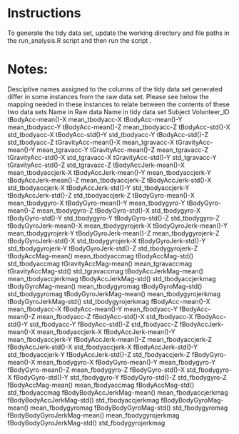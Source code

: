 # Instructions 
To generate the tidy data set, update the working directory and file paths in the run_analysis.R script and then run the script  .

# Notes:
Desciptive names assigned to the columns of the tidy data set generated differ in some instances from the raw data set. Please see below the mapping needed in these instances to relate between the contents of these two data sets
 Name in Raw data                     Name in tidy data set
 Subject                                Volunteer_ID
tBodyAcc-mean()-X			                  mean_tbodyacc-X
tBodyAcc-mean()-Y			                  mean_tbodyacc-Y
tBodyAcc-mean()-Z			                  mean_tbodyacc-Z
tBodyAcc-std()-X			                  std_tbodyacc-X
tBodyAcc-std()-Y			                  std_tbodyacc-Y
tBodyAcc-std()-Z			                  std_tbodyacc-Z
tGravityAcc-mean()-X			              mean_tgravacc-X
tGravityAcc-mean()-Y			              mean_tgravacc-Y
tGravityAcc-mean()-Z			              mean_tgravacc-Z
tGravityAcc-std()-X			                std_tgravacc-X
tGravityAcc-std()-Y			                std_tgravacc-Y
tGravityAcc-std()-Z			                std_tgravacc-Z
tBodyAccJerk-mean()-X			              mean_tbodyaccjerk-X
tBodyAccJerk-mean()-Y			              mean_tbodyaccjerk-Y
tBodyAccJerk-mean()-Z			              mean_tbodyaccjerk-Z
tBodyAccJerk-std()-X			              std_tbodyaccjerk-X
tBodyAccJerk-std()-Y			              std_tbodyaccjerk-Y
tBodyAccJerk-std()-Z			              std_tbodyaccjerk-Z
tBodyGyro-mean()-X			                mean_tbodygyro-X
tBodyGyro-mean()-Y			                mean_tbodygyro-Y
tBodyGyro-mean()-Z			                mean_tbodygyro-Z
tBodyGyro-std()-X			                  std_tbodygyro-X
tBodyGyro-std()-Y			                  std_tbodygyro-Y
tBodyGyro-std()-Z			                  std_tbodygyro-Z
tBodyGyroJerk-mean()-X			            mean_tbodygyrojerk-X
tBodyGyroJerk-mean()-Y			            mean_tbodygyrojerk-Y
tBodyGyroJerk-mean()-Z			            mean_tbodygyrojerk-Z
tBodyGyroJerk-std()-X			              std_tbodygyrojerk-X
tBodyGyroJerk-std()-Y			              std_tbodygyrojerk-Y
tBodyGyroJerk-std()-Z			              std_tbodygyrojerk-Z
tBodyAccMag-mean()			                mean_tbodyaccmag
tBodyAccMag-std()			                  std_tbodyaccmag
tGravityAccMag-mean()			              mean_tgravaccmag
tGravityAccMag-std()			              std_tgravaccmag
tBodyAccJerkMag-mean()			            mean_tbodyaccjerkmag
tBodyAccJerkMag-std()			              std_tbodyaccjerkmag
tBodyGyroMag-mean()			                mean_tbodygyromag
tBodyGyroMag-std()			                std_tbodygyromag
tBodyGyroJerkMag-mean()			            mean_tbodygyrojerkmag
tBodyGyroJerkMag-std()			            std_tbodygyrojerkmag
fBodyAcc-mean()-X			                  mean_fbodyacc-X
fBodyAcc-mean()-Y			                  mean_fbodyacc-Y
fBodyAcc-mean()-Z			                  mean_fbodyacc-Z
fBodyAcc-std()-X			                  std_fbodyacc-X
fBodyAcc-std()-Y			                  std_fbodyacc-Y
fBodyAcc-std()-Z			                  std_fbodyacc-Z
fBodyAccJerk-mean()-X			              mean_fbodyaccjerk-X
fBodyAccJerk-mean()-Y			              mean_fbodyaccjerk-Y
fBodyAccJerk-mean()-Z			              mean_fbodyaccjerk-Z
fBodyAccJerk-std()-X			              std_fbodyaccjerk-X
fBodyAccJerk-std()-Y			              std_fbodyaccjerk-Y
fBodyAccJerk-std()-Z			              std_fbodyaccjerk-Z
fBodyGyro-mean()-X			                mean_fbodygyro-X
fBodyGyro-mean()-Y			                mean_fbodygyro-Y
fBodyGyro-mean()-Z			                mean_fbodygyro-Z
fBodyGyro-std()-X			                  std_fbodygyro-X
fBodyGyro-std()-Y			                  std_fbodygyro-Y
fBodyGyro-std()-Z			                  std_fbodygyro-Z
fBodyAccMag-mean()			                mean_fbodyaccmag
fBodyAccMag-std()			                  std_fbodyaccmag
fBodyBodyAccJerkMag-mean()			        mean_fbodyaccjerkmag
fBodyBodyAccJerkMag-std()			          std_fbodyaccjerkmag
fBodyBodyGyroMag-mean()			            mean_fbodygyromag
fBodyBodyGyroMag-std()			            std_fbodygyromag
fBodyBodyGyroJerkMag-mean()			        mean_fbodygyrojerkmag
fBodyBodyGyroJerkMag-std()			        std_fbodygyrojerkmag
